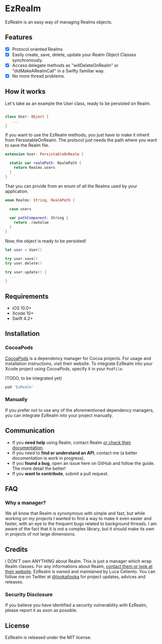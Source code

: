 # EzRealm

EzRealm is an easy way of managing Realms objects.

## Features

- [x] Protocol oriented Realms
- [x] Easily create, save, delete, update your Realm Object Classes synchronously.
- [x] Access delegate methods as "willDeleteOnRealm" or "didMakeARealmCall" in a Swifty familiar way.
- [x] No more thread problems.

## How it works

Let's take as an example the User class, ready to be persisted on Realm.

```swift

class User: Object {
   ...
}
```

If you want to use the EzRealm methods, you just have to make it inherit from PersistableOnRealm. 
The protocol just needs the path where you want to save the Realm file.

```swift
extension User: PersistableOnRealm {

  static var realmPath: RealmPath {
    return Realms.users
  }
}
```

That you can privide from an enum of all the Realms used by your application.

```swift
enum Realms: String, RealmPath {

  case users
  
  var pathComponent: String {
    return .rawValue
  }
}
```

Now, the object is ready to be persisted!

```swift
let user = User()

try user.save()
try user.delete()

try user.update() {
  ...
}
```

## Requirements

- iOS 10.0+
- Xcode 10+
- Swift 4.2+

## Installation

### CocoaPods

[CocoaPods](https://cocoapods.org) is a dependency manager for Cocoa projects. For usage and installation instructions, visit their website. To integrate EzRealm into your Xcode project using CocoaPods, specify it in your `Podfile`:

(TODO, to be integrated yet)
```ruby
pod 'EzRealm' 
```

### Manually

If you prefer not to use any of the aforementioned dependency managers, you can integrate EzRealm into your project manually.

## Communication
- If you **need help** using Realm, contact Realm [or check their documentation](https://realm.io/docs/swift/latest/).
- If you need to **find or understand an API**, contact me (a better documentation is work in progress).
- If you **found a bug**, open an issue here on GitHub and follow the guide. The more detail the better!
- If you **want to contribute**, submit a pull request.
  
## FAQ

### Why a manager?

We all know that Realm is synonymous with simple and fast, but while working on my projects I wanted to find a way to make it even easier and faster, with an eye to the frequent bugs related to background threads. I am aware of the fact that it is not a complex library, but it should make its own in projects of not large dimensions.

## Credits

I DON'T own ANYTHING about Realm. This is just a manager which wrap Realm classes. For any informations about Realm, [contact them or look at their website](https://realm.io).
EzRealm is owned and maintained by Luca Celiento. You can follow me on Twitter at [@lookatlooka](https://twitter.com/lookatlooka) for project updates, advices and releases.

### Security Disclosure

If you believe you have identified a security vulnerability with EzRealm, please report it as soon as possible.

## License

EzRealm is released under the MIT license.
